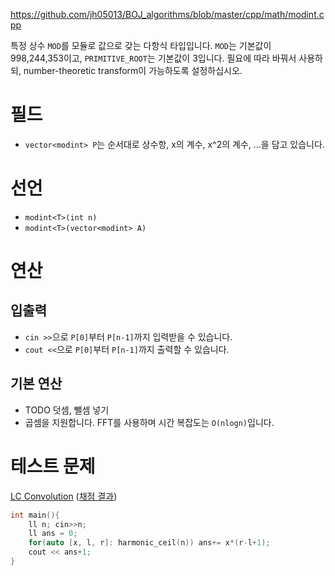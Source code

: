 https://github.com/jh05013/BOJ_algorithms/blob/master/cpp/math/modint.cpp

특정 상수 `MOD`를 모듈로 값으로 갖는 다항식 타입입니다. `MOD`는 기본값이 998,244,353이고, `PRIMITIVE_ROOT`는 기본값이 3입니다. 필요에 따라 바꿔서 사용하되, number-theoretic transform이 가능하도록 설정하십시오.

# 필드
- `vector<modint> P`는 순서대로 상수항, x의 계수, x^2의 계수, ...을 담고 있습니다.

# 선언
- `modint<T>(int n)`
- `modint<T>(vector<modint> A)`

# 연산
## 입출력
- `cin >>`으로 `P[0]`부터 `P[n-1]`까지 입력받을 수 있습니다.
- `cout <<`으로 `P[0]`부터 `P[n-1]`까지 출력할 수 있습니다.

## 기본 연산
- TODO 덧셈, 뺄셈 넣기
- 곱셈을 지원합니다. FFT를 사용하며 시간 복잡도는 `O(nlogn)`입니다.

# 테스트 문제
[LC Convolution](https://judge.yosupo.jp/problem/convolution_mod) ([채점 결과](https://judge.yosupo.jp/submission/104699))
```cpp
int main(){
	ll n; cin>>n;
	ll ans = 0;
	for(auto [x, l, r]: harmonic_ceil(n)) ans+= x*(r-l+1);
	cout << ans+1;
}
```

